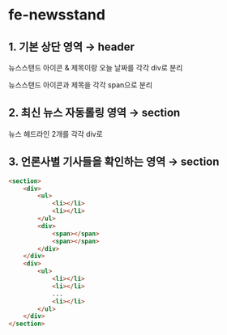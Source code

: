 # fe-newsstand

## 1. 기본 상단 영역 → header

뉴스스탠드 아이콘 & 제목이랑 오늘 날짜를 각각 div로 분리

뉴스스탠드 아이콘과 제목을 각각 span으로 분리

## 2. 최신 뉴스 자동롤링 영역 → section

뉴스 헤드라인 2개를 각각 div로

## 3. 언론사별 기사들을 확인하는 영역 → section

```html
<section>
    <div>
        <ul>
            <li></li>
            <li></li>
        </ul>
        <div>
            <span></span>
            <span></span>
        </div>
    </div>
    <div>
        <ul>
            <li></li>
            <li></li>
            ...
            <li></li>
        </ul>
    </div>
</section>
```
